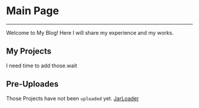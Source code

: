 # Main Page
----------
Welcome to My Blog!
Here I will share my experience and my works.
## My Projects
I need time to add those.wait
## Pre-Uploades
Those Projects have not been `uploaded` yet.
[JarLoader](https://qiufeng54321.github.io/posts/JarLoader.md)
